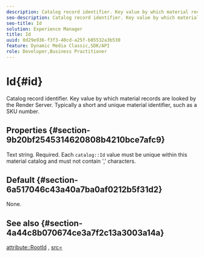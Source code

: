 ```yaml
---
description: Catalog record identifier. Key value by which material records are looked by the Render Server. Typically a short and unique material identifier, such as a SKU number.
seo-description: Catalog record identifier. Key value by which material records are looked by the Render Server. Typically a short and unique material identifier, such as a SKU number.
seo-title: Id
solution: Experience Manager
title: Id
uuid: 0d29e936-f3f3-40cd-a25f-b85532a3b530
feature: Dynamic Media Classic,SDK/API
role: Developer,Business Practitioner
---
```


# Id{#id}

Catalog record identifier. Key value by which material records are looked by the Render Server. Typically a short and unique material identifier, such as a SKU number.

## Properties {#section-9b20bf2545314620808b4210bce7afc9}

Text string. Required. Each `catalog::Id` value must be unique within this material catalog and must not contain ',' characters.

## Default {#section-6a517046c43a40a7ba0af0212b5f31d2}

None.

## See also {#section-4a44c8b070674ce3a7f2c13a3003a14a}

[attribute::RootId](../../../../../ir-api/material-cat/image-rendering-api-ref/c-ir-material-catalog/c-ir-attributes-reference/r-ir-rootid.md#reference-54b42b7125824be593378c1accb70d5a) , [src=](../../../../../ir-api/http-protocol/image-rendering-api-ref/c-ir-http-protocol-ref/c-ir-http-protocol-command-reference/r-ir-src.md#reference-62c98abad22149d68d405ed6aaff8272) 
